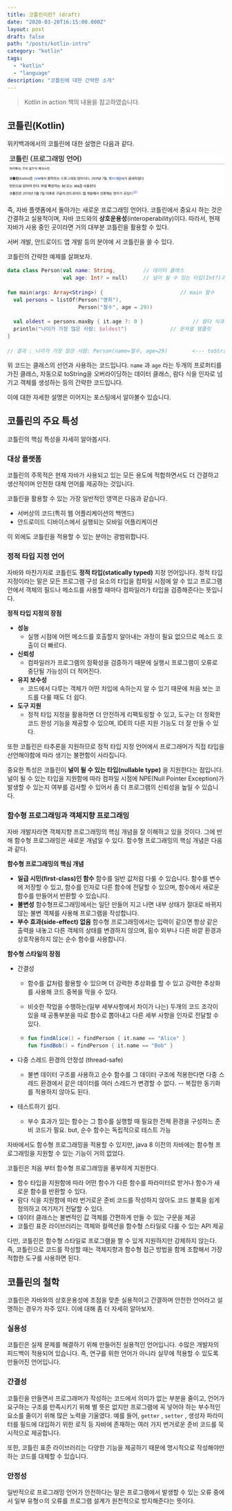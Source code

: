 ```yaml
---
title: 코틀린이란? (draft)
date: "2020-03-20T16:15:00.000Z"
layout: post
draft: false
path: "/posts/kotlin-intro"
category: "kotlin"
tags:
  - "kotlin"
  - "language"
description: "코틀린에 대한 간략한 소개"
---
```


> Kotlin in action 책의 내용을 참고하였습니다.

## 코틀린(Kotlin)

위키백과에서의 코틀린에 대한 설명은 다음과 같다.

![](./kotlin-wiki.png)

즉, 자바 플랫폼에서 돌아가는 새로운 프로그래밍 언어다. 코틀린에서 중요시 하는 것은 간결하고 실용적이며, 자바 코드와의 **상호운용성**(interoperability)이다. 따라서, 현재 자바가 사용 중인 곳이라면 거의 대부분 코틀린을 활용할 수 있다.

서버 개발, 안드로이드 앱 개발 등의 분야에 서 코틀린을 쓸 수 있다.

코틀린의 간략한 예제를 살펴보자.

```kotlin
data class Person(val name: String,			// 데이터 클래스
                  val age: Int? = null)		// 널이 될 수 있는 타입(Int?)과 디폴트 값

fun main(args: Array<String>) {							// main 함수
  val persons = listOf(Person("영희"),
                       Person("철수", age = 29))
  
  val oldest = persons.maxBy { it.age ?: 0 }				// 람다 식과 엘비스 연산자
  println("나이가 가장 많은 사람: $oldest")				// 문자열 템플릿
}

// 결과 : 나이가 가장 많은 사람: Person(name=철수, age=29)        <--- toString 자동 생성
```

위 코드는 클래스의 선언과 사용하는 코드입니다.  `name` 과 `age` 라는 두개의 프로퍼티를 가진 클래스, 자동으로 toString을 오버라이딩하는 데이터 클래스, 람다 식을 인자로 넘기고 객체를 생성하는 등의 간략한 코드입니다.

이에 대한 자세한 설명은 이어지는 포스팅에서 알아볼수 있습니다.



## 코틀린의 주요 특성

코틀린의 핵심 특성을 자세히 알아봅시다.

### 대상 플랫폼

코틀린의 주목적은 현재 자바가 사용되고 있는 모든 용도에 적합하면서도 더 간결하고 생산적이며 안전한 대체 언어를 제공하는 것입니다.

코틀린을 활용할 수 있는 가장 일반적인 영역은 다음과 같습니다.

- 서버상의 코드(특히 웹 어플리케이션의 백엔드)
- 안드로이드 디바이스에서 실행되는 모바일 어플리케이션

이 외에도 코틀린을 적용할 수 있는 분야는 광범위합니다.

### 정적 타입 지정 언어

자바와 마찬가지로 코틀린도 **정적 타입(statically typed)** 지정 언어입니다. 정적 타입 지정이라는 말은 모든 프로그램 구성 요소의 타입을 컴파일 시점에 알 수 있고 프로그램 안에서 객체의 필드나 메소드를 사용할 때마다 컴파일러가 타입을 검증해준다는 뜻입니다.

**정적 타입 지정의 장점**

- **성능**
  - 실행 시점에 어떤 메소드를 호출할지 알아내는 과정이 필요 없으므로 메소드 호출이 더 빠르다.
- **신뢰성**
  - 컴파일러가 프로그램의 정확성을 검증하기 때문에 실행시 프로그램이 오류로 중단될 가능성이 더 적어진다.
- **유지 보수성**
  - 코드에서 다루는 객체가 어떤 차입에 속하는지 알 수 있기 때문에 처음 보는 코드를 다룰 때도 더 쉽다.
- **도구 지원**
  - 정적 타입 지정을 활용하면 더 안전하게 리팩토링할 수 있고, 도구는 더 정확한 코드 완성 기능을 제공할 수 있으며, IDE의 다른 지원 기능도 더 잘 만들 수 있다.

또한 코틀린은 타추론을 지원하므로 정적 타입 지정 언어에서 프로그래머가 직접 타입을 선언해야함에 따라 생기는 불편함이 사라집니다.

중요한 특성은 코틀린이 **널이 될 수 있는 타입(nullable type)** 을  지원한다는 점입니다. 널이 될 수 있는 타입을 지원함에 따라 컴파일 시점에 NPE(Null Pointer Exception)가 발생할 수 있는지 여부를 검사할 수 있어서 좀 더 프로그램의 신뢰성을 높일 수 있습니다.



### 함수형 프로그래밍과 객체지향 프로그래밍

자바 개발자라면 객체지향 프로그래밍의 핵심 개념을 잘 이해하고 있을 것이다. 그에 반해 함수형 프로그래밍은 새로운 개념일 수 있다. 함수형 프로그래밍의 핵심 개념은 다음과 같다.

**함수형 프로그래밍의 핵심 개념**

- **일급 시민(first-class)인 함수** 함수를 일반 값처럼 다룰 수 있습니다. 함수를 변수에 저장할 수 있고, 함수를 인자로 다른 함수에 전달할 수 있으며, 함수에서 새로운 함수를 만들어서 반환할 수 있습니다.
- **불변성** 함수형프로그래밍에서는 일단 만들어 지고 나면 내부 상태가 절대로 바뀌지 않는 불변 객체를 사용해 프로그램을 작성합니다.
- **부수 효과(side-effect) 없음**  함수형 프로그래밍에서는 입력이 같으면 항상 같은 출력을 내놓고 다른 객체의 상태를 변경하지 않으며, 횜수 외부나 다른 바깥 환경과 상호작용하지 않는 순수 함수를 사용합니다.

**함수형 스타일의 장점**

- 간결성

  - 함수를 값처럼 활용할 수 있으며 더 강력한 추상화를 할 수 있고 강력한 추상화를 사용해 코드 중복을 막을 수 있다.

  - 비슷한 작업을 수행하는(일부 세부사항에서 차이가 나는) 두개의 코드 조각이 있을 때 공통부분을 따로 함수로 뽑아내고 다른 세부 사항을 인자로 전달할 수 있다.

  - ```kotlin
    fun findAlice() = findPerson { it.name == "Alice" }
    fun findBob() = findPerson { it.name == "Bob" }
    ```

- 다중 스레드 환경의 안정성 (thread-safe)

  - 불변 데이터 구조를 사용하고 순수 함수를 그 데이터 구조에 적용한다면 다중 스레드 환경에서 같은 데이터를 여러 스레드가 변경할 수 없다.   -- 복잡한 동기화를 적용하지 않아도 된다.

- 테스트하기 쉽다.

  - 부수 효과가 있는 함수는 그 함수를 실행할 때 필요한 전체 환경을 구성하느 준비 코드가 필요. but, 순수 함수는 독립적으로 테스트 가능

자바에서도 함수형 프로그래밍을 적용할 수 있지만, java 8 이전의 자바에는 함수형 프로그래밍을 지원할 수 있는 기능이 거의 없었다.

코틀린은 처음 부터 함수형 프로그래밍을 풍부하게 지원한다.

- 함수 타입을 지원함에 따라 어떤 함수가 다른 함수를 파라미터로 받거나 함수가 새로운 함수를 반환할 수 있다.
- 람다 식을 지원함에 따라 번거로운 준비 코드를 작성하지 않아도 코드 블록을 쉽게 정의하고 여기저기 전달할 수 있다.
- 데이터 클래스는 불변적인 값 객체를 간편하게 만들 수 있는 구문을 제공
- 코틀린 표준 라이브러리는 객체와 컬렉션을 함수형 스타일로 다룰 수 있는 API 제공



다만, 코틀린은 함수형 스타일로 프로그램을 짤 수 있게 지원하지만 강제하지 않는다. 즉, 코틀린으로 코드를 작성할 때는 객체지향과 함수형 접근 방법을 함께 조합해서 가장 적합한 도구를 사용하면 된다.



## 코틀린의 철학

코틀린은 자바와의 상호운용성에 초점을 맞춘 실용적이고 간결하며 안전한 언어라고 설명하는 경우가 자주 있다. 이에 대해 좀 더 자세히 알아보자.

### 실용성

코틀린은 실제 문제를 해결하기 위해 만들어진 실용적인 언어입니다. 수많은 개발자의 피드백이 적용되어 있습니다. 즉, 연구를 위한 언어가 아니라 실무에 적용할 수 있도록 만들어진 언어입니다.

### 간결성

코틀린을 만들면서 프로그래머가 작성하는 코드에서 의미가 없는 부분을 줄이고, 언어가 요구하는 구조를 만족시키기 위해 별 뜻은 없지만 프로그램에 꼭 넣어야 하는 부수적인 요소를 줄이기 위해 많은 노력을 기울였다. 예를 들어, `getter` ,  `setter`  , 생성자 파라미터를 필드에 대입하기 위한 로직 등 자바에 존재하는 여러 가지 번거로운 준비 코드를 묵시적으로 제공합니다.

또한, 코틀린 표준 라이브러리는 다양한 기능을 제공하기 때문에 명시적으로 작성해야만 하는 코드를 대체할 수 있습니다.

### 안정성

일반적으로 프로그래밍 언어가 안전하다는 말은 프로그램에서 발생할 수 있는 오류 중에서 일부 유형ㅇ의 오류를 프로그램 설계가 원천적으로 방지해준다는 뜻이다.